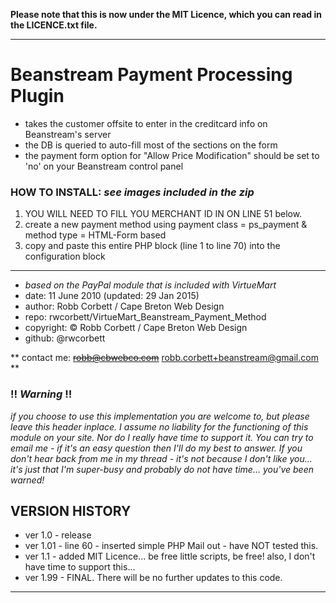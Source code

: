 **Please note that this is now under the MIT Licence, which you can read in the LICENCE.txt file.**

----
# Beanstream Payment Processing Plugin
* takes the customer offsite to enter in the creditcard info on Beanstream's server
* the DB is queried to auto-fill most of the sections on the form
* the payment form option for "Allow Price Modification" should be set to 'no' on your Beanstream control panel

### HOW TO INSTALL:  _see images included in the zip_
1. YOU WILL NEED TO FILL YOU MERCHANT ID IN ON LINE 51 below.
2. create a new payment method using payment class = ps_payment & method type = HTML-Form based
3. copy and paste this entire PHP block (line 1 to line 70) into the configuration block
----
* _based on the PayPal module that is included with VirtueMart_
* date: 11 June 2010 (updated: 29 Jan 2015)
* author: Robb Corbett / Cape Breton Web Design
* repo: rwcorbett/VirtueMart_Beanstream_Payment_Method
* copyright: :copyright: Robb Corbett / Cape Breton Web Design
* github: @rwcorbett

** contact me: ~~robb@cbwebco.com~~  robb.corbett+beanstream@gmail.com **

### :bangbang: _Warning_ :bangbang:

_if you choose to use this implementation you are welcome to, but please leave this header inplace. I assume no liability for the functioning of this module on your site. Nor do I really have time to support it. You can try to email me - if it's an easy question then I'll do my best to answer. If you don't hear back from me in my thread - it's not because I don't like you... it's just that I'm super-busy and probably do not have time... you've been warned!_

## VERSION HISTORY
* ver 1.0 - release
* ver 1.01 - line 60 - inserted simple PHP Mail out - have NOT tested this.
* ver 1.1 - added MIT Licence... be free little scripts, be free! also, I don't have time to support this...
* ver 1.99 - FINAL. There will be no further updates to this code.
----
